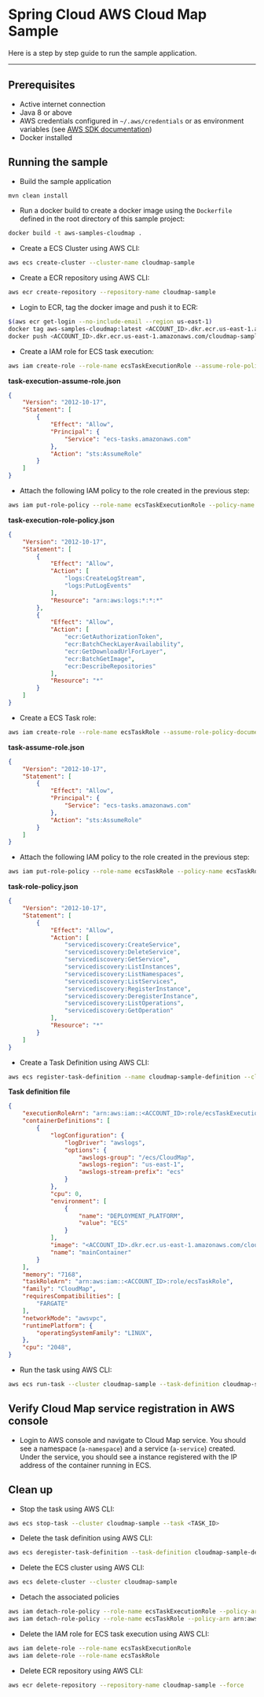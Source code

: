 # Spring Cloud AWS Cloud Map Sample

Here is a step by step guide to run the sample application.

----

## Prerequisites

* Active internet connection
* Java 8 or above
* AWS credentials configured in `~/.aws/credentials` or as environment variables (see [AWS SDK documentation](https://docs.aws.amazon.com/sdk-for-java/v1/developer-guide/credentials.html))
* Docker installed

## Running the sample

* Build the sample application

```bash
mvn clean install
```

* Run a docker build to create a docker image using the `Dockerfile` defined in the root directory of this sample project:

```bash
docker build -t aws-samples-cloudmap .
```

* Create a ECS Cluster using AWS CLI:

```bash
aws ecs create-cluster --cluster-name cloudmap-sample
```

* Create a ECR repository using AWS CLI:

```bash
aws ecr create-repository --repository-name cloudmap-sample
```

* Login to ECR, tag the docker image and push it to ECR:

```bash
$(aws ecr get-login --no-include-email --region us-east-1)
docker tag aws-samples-cloudmap:latest <ACCOUNT_ID>.dkr.ecr.us-east-1.amazonaws.com/cloudmap-sample:latest
docker push <ACCOUNT_ID>.dkr.ecr.us-east-1.amazonaws.com/cloudmap-sample:latest
```

* Create a IAM role for ECS task execution:

```bash
aws iam create-role --role-name ecsTaskExecutionRole --assume-role-policy-document file://task-execution-assume-role.json
```

**task-execution-assume-role.json**

```json
{
    "Version": "2012-10-17",
    "Statement": [
        {
            "Effect": "Allow",
            "Principal": {
                "Service": "ecs-tasks.amazonaws.com"
            },
            "Action": "sts:AssumeRole"
        }
    ]
}
```

* Attach the following IAM policy to the role created in the previous step:

```bash
aws iam put-role-policy --role-name ecsTaskExecutionRole --policy-name ecsTaskExecutionRole --policy-document file://task-execution-role-policy.json
```

**task-execution-role-policy.json**

```json
{
    "Version": "2012-10-17",
    "Statement": [
        {
            "Effect": "Allow",
            "Action": [
                "logs:CreateLogStream",
                "logs:PutLogEvents"
            ],
            "Resource": "arn:aws:logs:*:*:*"
        },
        {
            "Effect": "Allow",
            "Action": [
                "ecr:GetAuthorizationToken",
                "ecr:BatchCheckLayerAvailability",
                "ecr:GetDownloadUrlForLayer",
                "ecr:BatchGetImage",
                "ecr:DescribeRepositories"
            ],
            "Resource": "*"
        }
    ]
}
```

* Create a ECS Task role:

```bash
aws iam create-role --role-name ecsTaskRole --assume-role-policy-document file://task-assume-role.json
```

**task-assume-role.json**

```json
{
    "Version": "2012-10-17",
    "Statement": [
        {
            "Effect": "Allow",
            "Principal": {
                "Service": "ecs-tasks.amazonaws.com"
            },
            "Action": "sts:AssumeRole"
        }
    ]
}
```

* Attach the following IAM policy to the role created in the previous step:

```bash
aws iam put-role-policy --role-name ecsTaskRole --policy-name ecsTaskRole --policy-document file://task-role-policy.json
```

**task-role-policy.json**

```json
{
    "Version": "2012-10-17",
    "Statement": [
        {
            "Effect": "Allow",
            "Action": [
                "servicediscovery:CreateService",
                "servicediscovery:DeleteService",
                "servicediscovery:GetService",
                "servicediscovery:ListInstances",
                "servicediscovery:ListNamespaces",
                "servicediscovery:ListServices",
                "servicediscovery:RegisterInstance",
                "servicediscovery:DeregisterInstance",
                "servicediscovery:ListOperations",
                "servicediscovery:GetOperation"
            ],
            "Resource": "*"
        }
    ]
}
```

* Create a Task Definition using AWS CLI:

```bash
aws ecs register-task-definition --name cloudmap-sample-definition --cli-input-json file://task-definition.json
```

**Task definition file**

```json
{
    "executionRoleArn": "arn:aws:iam::<ACCOUNT_ID>:role/ecsTaskExecutionRole",
    "containerDefinitions": [
        {
            "logConfiguration": {
                "logDriver": "awslogs",
                "options": {
                    "awslogs-group": "/ecs/CloudMap",
                    "awslogs-region": "us-east-1",
                    "awslogs-stream-prefix": "ecs"
                }
            },
            "cpu": 0,
            "environment": [
                {
                    "name": "DEPLOYMENT_PLATFORM",
                    "value": "ECS"
                }
            ],
            "image": "<ACCOUNT_ID>.dkr.ecr.us-east-1.amazonaws.com/cloudmap-sample:latest",
            "name": "mainContainer"
        }
    ],
    "memory": "7168",
    "taskRoleArn": "arn:aws:iam::<ACCOUNT_ID>:role/ecsTaskRole",
    "family": "CloudMap",
    "requiresCompatibilities": [
        "FARGATE"
    ],
    "networkMode": "awsvpc",
    "runtimePlatform": {
        "operatingSystemFamily": "LINUX",
    },
    "cpu": "2048",
}
```

* Run the task using AWS CLI:

```bash
aws ecs run-task --cluster cloudmap-sample --task-definition cloudmap-sample-definition --launch-type FARGATE --network-configuration "awsvpcConfiguration={subnets=[<SUBNET_ID>],securityGroups=[<SECURITY_GROUP_ID>],assignPublicIp=ENABLED}"
```

## Verify Cloud Map service registration in AWS console

* Login to AWS console and navigate to Cloud Map service. You should see a namespace (`a-namespace`) and a service (`a-service`) created. Under the service, you should see a instance registered with the IP address of the container running in ECS.

## Clean up

* Stop the task using AWS CLI:

```bash
aws ecs stop-task --cluster cloudmap-sample --task <TASK_ID>
```

* Delete the task definition using AWS CLI:

```bash
aws ecs deregister-task-definition --task-definition cloudmap-sample-definition
```

* Delete the ECS cluster using AWS CLI:

```bash
aws ecs delete-cluster --cluster cloudmap-sample
```

* Detach the associated policies

```bash
aws iam detach-role-policy --role-name ecsTaskExecutionRole --policy-arn arn:aws:iam::<ACCOUNT_ID>:policy/ecsTaskExecutionRole
aws iam detach-role-policy --role-name ecsTaskRole --policy-arn arn:aws:iam::<ACCOUNT_ID>:policy/service-role/AmazonECSTaskExecutionRolePolicy
```

* Delete the IAM role for ECS task execution using AWS CLI:

```bash
aws iam delete-role --role-name ecsTaskExecutionRole
aws iam delete-role --role-name ecsTaskRole
```

* Delete ECR repository using AWS CLI:

```bash
aws ecr delete-repository --repository-name cloudmap-sample --force
```